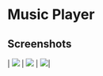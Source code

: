 # Music Player

 

## Screenshots

| ![](screenshots/screen1.png) | ![](screenshots/screen2.png) | ![](screenshots/screen3.png)|
